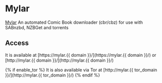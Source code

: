 # Mylar

[Mylar](https://github.com/evilhero/mylar) An automated Comic Book downloader (cbr/cbz) for use with SABnzbd, NZBGet and torrents

## Access

It is available at [https://mylar.{{ domain }}/](https://mylar.{{ domain }}/) or [http://mylar.{{ domain }}/](http://mylar.{{ domain }}/)

{% if enable_tor %}
It is also available via Tor at [http://mylar.{{ tor_domain }}/](http://mylar.{{ tor_domain }}/)
{% endif %}
